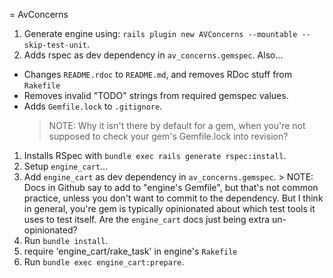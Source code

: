 = AvConcerns

1. Generate engine using: `rails plugin new AVConcerns --mountable --skip-test-unit`.
1. Adds rspec as dev dependency in `av_concerns.gemspec`. Also...
  * Changes `README.rdoc` to `README.md`, and removes RDoc stuff from `Rakefile`
  * Removes invalid "TODO" strings from required gemspec values.
  * Adds `Gemfile.lock` to `.gitignore`.
    > NOTE: Why it isn't there by default for a gem, when you're not supposed to check your gem's Gemfile.lock into revision?
1. Installs RSpec with `bundle exec rails generate rspec:install`.
1. Setup `engine_cart`...
  1. Add `engine_cart` as dev dependency in `av_concerns.gemspec`.
    > NOTE: Docs in Github say to add to "engine's Gemfile", but that's not common practice, unless you don't want to commit to the dependency. But I think in general, you're gem is typically opinionated about which test tools it uses to test itself. Are the `engine_cart` docs just being extra un-opinionated?
  1. Run `bundle install`.
  1. require 'engine_cart/rake_task' in engine's `Rakefile`
  1. Run `bundle exec engine_cart:prepare`.
